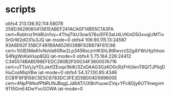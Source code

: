 # scripts
obfs4 213.136.92.114:58078 259D362906041361EABEF241ACA0F14B55C1A3FA cert=Rsbhnz1Hd8Un1vy+4ThqTlkU3owS76s/EFE3aU4LVKinD5GxvqjUMTiv0rGrW2dO31u3JQ iat-mode=0
obfs4 109.90.115.13:24587 93A8E62F35BCF481B8A8526039BF82B874F61C66 cert=1IGB3MeA1vNoVa60Rw2Lp345RsczrHKShL8tRwvrzS2gAYWcHjzhhooS4NgWoKaVssp8QQ iat-mode=0
obfs4 5.75.164.226:24412 C345574BABD98EFEDC260B2F00034F360057A716 cert=uTTsVjJyYDLoktfZEoqs1IklK/3ZxDAAG3GzKO0cRzFHUlenT6QlTJPIiqDHuCosMiqVBw iat-mode=0
obfs4 54.37.130.95:4346 ECB1F9FB156C5E5C6783DC3FE3D5B004D599600E cert=4NpPWkofPNRUNJBqgLJd6AT/UX8nYuuwrZVq+YFc8Ojy6UT1nwgvm9TI5GmE4DwYvcGOWA iat-mode=0